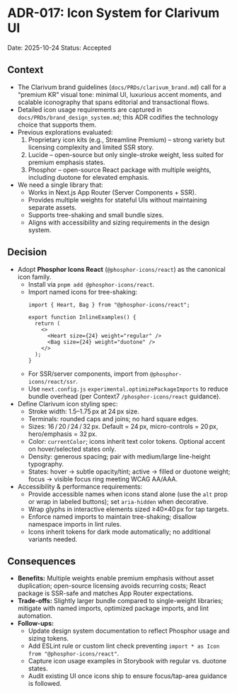 # ADR-017: Icon System for Clarivum UI
Date: 2025-10-24
Status: Accepted

## Context
- The Clarivum brand guidelines (`docs/PRDs/clarivum_brand.md`) call for a “premium KR” visual tone: minimal UI, luxurious accent moments, and scalable iconography that spans editorial and transactional flows.
- Detailed icon usage requirements are captured in `docs/PRDs/brand_design_system.md`; this ADR codifies the technology choice that supports them.
- Previous explorations evaluated:
  1. Proprietary icon kits (e.g., Streamline Premium) – strong variety but licensing complexity and limited SSR story.
  2. Lucide – open-source but only single-stroke weight, less suited for premium emphasis states.
  3. Phosphor – open-source React package with multiple weights, including duotone for elevated emphasis.
- We need a single library that:
  - Works in Next.js App Router (Server Components + SSR).
  - Provides multiple weights for stateful UIs without maintaining separate assets.
  - Supports tree-shaking and small bundle sizes.
  - Aligns with accessibility and sizing requirements in the design system.

## Decision
- Adopt **Phosphor Icons React** (`@phosphor-icons/react`) as the canonical icon family.
  - Install via `pnpm add @phosphor-icons/react`.
  - Import named icons for tree-shaking:
    ```tsx
    import { Heart, Bag } from "@phosphor-icons/react";

    export function InlineExamples() {
      return (
        <>
          <Heart size={24} weight="regular" />
          <Bag size={24} weight="duotone" />
        </>
      );
    }
    ```
  - For SSR/server components, import from `@phosphor-icons/react/ssr`.
  - Use `next.config.js` `experimental.optimizePackageImports` to reduce bundle overhead (per Context7 `/phosphor-icons/react` guidance).
- Define Clarivum icon styling spec:
  - Stroke width: 1.5–1.75 px at 24 px size.
  - Terminals: rounded caps and joins; no hard square edges.
  - Sizes: 16 / 20 / 24 / 32 px. Default = 24 px, micro-controls = 20 px, hero/emphasis = 32 px.
  - Color: `currentColor`; icons inherit text color tokens. Optional accent on hover/selected states only.
  - Density: generous spacing; pair with medium/large line-height typography.
  - States: hover → subtle opacity/tint; active → filled or duotone weight; focus → visible focus ring meeting WCAG AA/AAA.
- Accessibility & performance requirements:
  - Provide accessible names when icons stand alone (use the `alt` prop or wrap in labeled buttons); set `aria-hidden` when decorative.
  - Wrap glyphs in interactive elements sized ≥40×40 px for tap targets.
  - Enforce named imports to maintain tree-shaking; disallow namespace imports in lint rules.
  - Icons inherit tokens for dark mode automatically; no additional variants needed.

## Consequences
- **Benefits:** Multiple weights enable premium emphasis without asset duplication; open-source licensing avoids recurring costs; React package is SSR-safe and matches App Router expectations.
- **Trade-offs:** Slightly larger bundle compared to single-weight libraries; mitigate with named imports, optimized package imports, and lint automation.
- **Follow-ups:**
  - Update design system documentation to reflect Phosphor usage and sizing tokens.
  - Add ESLint rule or custom lint check preventing `import * as Icon from "@phosphor-icons/react"`.
  - Capture icon usage examples in Storybook with regular vs. duotone states.
  - Audit existing UI once icons ship to ensure focus/tap-area guidance is followed.
